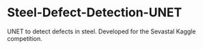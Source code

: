 # Steel-Defect-Detection-UNET
UNET to detect defects in steel. Developed for the Sevastal Kaggle competition.
